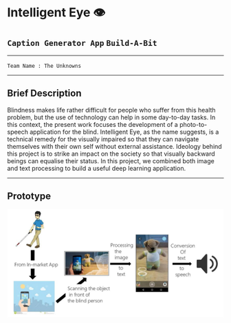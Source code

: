 # Intelligent Eye 👁
## `Caption Generator App`  `Build-A-Bit`

---

`Team Name : The Unknowns`

---

## Brief Description

Blindness makes life rather difficult for people who suffer from this health problem, but the use of technology can help in some day-to-day tasks. In this context, the present work focuses the development of a photo-to-speech application for the blind. Intelligent Eye, as the name suggests, is a technical remedy for the visually impaired so that they can navigate themselves with their own self without external assistance. Ideology behind this project is to strike an impact on the society so that visually backward beings can equalise their status. In this project, we combined both image and text processing to build a useful deep learning application.

---

## Prototype

<img src="https://github.com/HeliosX7/caption-generator-app/blob/master/images/prototype.JPG" width="750">

